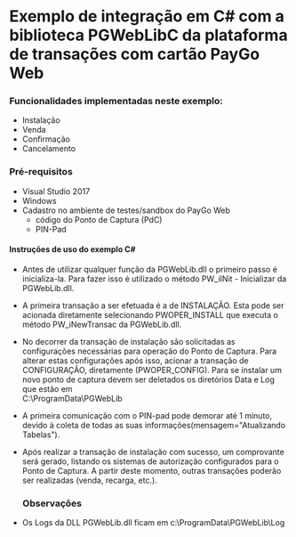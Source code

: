 # Exemplo de integração em C# com a biblioteca PGWebLibC da plataforma de transações com cartão PayGo Web

### Funcionalidades implementadas neste exemplo:
  - Instalação
  - Venda
  - Confirmação
  - Cancelamento

  
### Pré-requisitos
  - Visual Studio 2017 
  - Windows
  - Cadastro no ambiente de testes/sandbox do PayGo Web
    - código do Ponto de Captura (PdC)
    - PIN-Pad

#### Instruções de uso do exemplo C#

- Antes de utilizar qualquer função da PGWebLib.dll o primeiro passo é inicializa-la. 
  Para fazer isso é utilizado o método PW_iINit - Inicializar da PGWebLib.dll. 

- A primeira transação a ser efetuada é a de INSTALAÇÃO. Esta pode ser acionada diretamente
  selecionando PWOPER_INSTALL que executa o método PW_iNewTransac da PGWebLib.dll.
  
- No decorrer da transação de instalação são solicitadas as configurações necessárias para operação
  do Ponto de Captura. Para alterar estas configurações após isso, acionar a transação de CONFIGURAÇÃO,
  diretamente (PWOPER_CONFIG).
  Para se instalar um novo ponto de captura devem ser deletados os diretórios Data e Log que estão em  
  C:\ProgramData\PGWebLib 
  
- A primeira comunicação com o PIN-pad pode demorar até 1 minuto, devido à coleta de todas as suas
  informações(mensagem="Atualizando Tabelas").

- Após realizar a transação de instalação com sucesso, um comprovante será gerado, listando os
  sistemas de autorização configurados para o Ponto de Captura. A partir deste momento, outras transações
  poderão ser realizadas (venda, recarga, etc.).
  
  ### Observações
- Os Logs da DLL PGWebLib.dll ficam em  c:\ProgramData\PGWebLib\Log  
  
